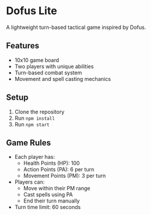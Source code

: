 # Dofus Lite

A lightweight turn-based tactical game inspired by Dofus.

## Features

- 10x10 game board
- Two players with unique abilities
- Turn-based combat system
- Movement and spell casting mechanics

## Setup

1. Clone the repository
2. Run `npm install`
3. Run `npm start`

## Game Rules

- Each player has:
  - Health Points (HP): 100
  - Action Points (PA): 6 per turn
  - Movement Points (PM): 3 per turn
- Players can:
  - Move within their PM range
  - Cast spells using PA
  - End their turn manually
- Turn time limit: 60 seconds